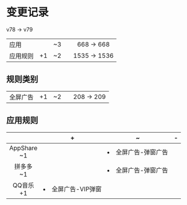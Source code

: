 # 变更记录

v78 -> v79

||||||
|-|:-:|:-:|:-:|:-:|
|应用||~3||668 -> 668|
|应用规则|+1|~2||1535 -> 1536|

## 规则类别

||||||
|-|:-:|:-:|:-:|:-:|
|全屏广告|+1|~2||208 -> 209|

## 应用规则

||+|~|-|
|:-:|-|-|-|
|AppShare<br>~1||<li>全屏广告-弹窗广告||
|拼多多<br>~1||<li>全屏广告-弹窗广告||
|QQ音乐<br>+1|<li>全屏广告-VIP弹窗|||
